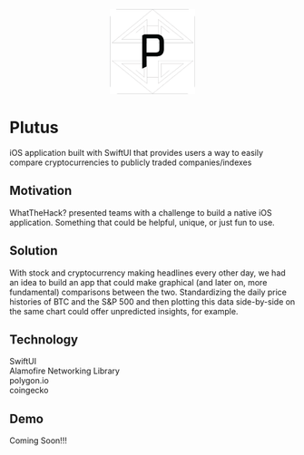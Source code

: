<div>
  <p align="center">
    <img src="/AppIcon 1.png?raw=true" width="150" height="150" alt="CovidTracker-Plus App Icon"/>
  </p>
</div>

# Plutus
iOS application built with SwiftUI that provides users a way to easily compare cryptocurrencies to publicly traded companies/indexes

## Motivation
WhatTheHack? presented teams with a challenge to build a native iOS application. Something that could be helpful, unique, or just fun to use.

## Solution
With stock and cryptocurrency making headlines every other day, we had an idea to build an app that could make graphical 
(and later on, more fundamental) comparisons between the two. Standardizing the daily price histories of BTC and the S&P 500 and 
then plotting this data side-by-side on the same chart could offer unpredicted insights, for example. 

## Technology
SwiftUI <br />
Alamofire Networking Library <br />
polygon.io <br />
coingecko <br />

## Demo
Coming Soon!!!
